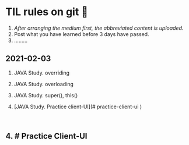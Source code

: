 # TIL rules on git &#127834;

1. *After arranging the medium first, the abbreviated content is uploaded.*
2. Post what you have learned before 3 days have passed.
3. .........





## 2021-02-03

1. JAVA Study. overriding

   

2. JAVA Study. overloading



 3. JAVA Study. super(), this() 

    

 4. [JAVA Study. Practice client-UI](# practice-client-ui )





​		















































































































































## 4. # Practice Client-UI



















